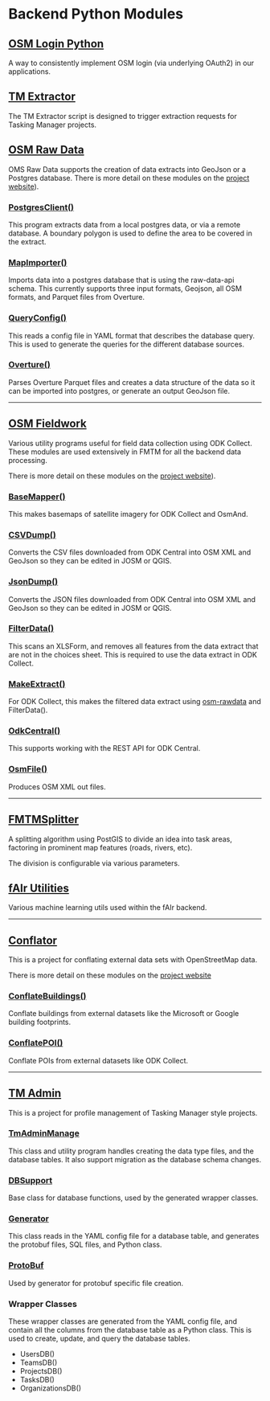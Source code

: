 # Backend Python Modules

## [OSM Login Python](https://hotosm.github.io/osm-login-python)

A way to consistently implement OSM login (via underlying OAuth2) in
our applications.

## [TM Extractor](https://github.com/hotosm/TM-Extractor)

The TM Extractor script is designed to trigger extraction requests for
Tasking Manager projects.

## [OSM Raw Data](https://hotosm.github.io/osm-rawdata)

OMS Raw Data supports the creation of data extracts into GeoJson or a
Postgres database. There is more detail on these modules on the [project
website](https://hotosm.github.io/osm-rawdata)).

### [PostgresClient()](https://hotosm.github.io/osm-rawdata/api/#postgrespy)

This program extracts data from a local postgres data, or via a
remote database. A boundary polygon is used to define the area to be
covered in the extract.

### [MapImporter()](https://hotosm.github.io/osm-rawdata/api/#importerpy)

Imports data into a postgres database that is using the raw-data-api
schema. This currently supports three input formats, Geojson, all OSM
formats, and Parquet files from Overture.

### [QueryConfig()](https://hotosm.github.io/osm-rawdata/api/#configpy)

This reads a config file in YAML format that describes the database
query. This is used to generate the queries for the different
database sources.

### [Overture()](https://hotosm.github.io/osm-rawdata/api/#overturepy)

Parses Overture Parquet files and creates a data structure of the
data so it can be imported into postgres, or generate an output
GeoJson file.

---

## [OSM Fieldwork](https://hotosm.github.io/osm-fieldwork)

Various utility programs useful for field data collection using ODK
Collect. These modules are used extensively in FMTM for all the
backend data processing.

There is more detail on these modules on the [project
website](https://hotosm.github.io/osm-fieldwork)).

### [BaseMapper()](https://hotosm.github.io/osm-fieldwork/api/basemapper/)

This makes basemaps of satellite imagery for ODK Collect and OsmAnd.

### [CSVDump()](https://hotosm.github.io/osm-fieldwork/api/CSVDump)

Converts the CSV files downloaded from ODK Central into OSM XML and
GeoJson so they can be edited in JOSM or QGIS.

### [JsonDump()](https://hotosm.github.io/osm-fieldwork/api/json2osm/)

Converts the JSON files downloaded from ODK Central into OSM XML and
GeoJson so they can be edited in JOSM or QGIS.

### [FilterData()](https://hotosm.github.io/osm-fieldwork/api/filter_data)

This scans an XLSForm, and removes all features from the data extract
that are not in the choices sheet. This is required to use the data
extract in ODK Collect.

### [MakeExtract()](https://hotosm.github.io/osm-fieldwork/api/make_data_extract/)

For ODK Collect, this makes the filtered data extract using
[osm-rawdata](https://hotosm.github.io/osm-rawdata/) and FilterData().

### [OdkCentral()](https://hotosm.github.io/osm-fieldwork/api/OdkCentral/)

This supports working with the REST API for ODK Central.

### [OsmFile()](https://hotosm.github.io/osm-fieldwork/api/osmfile/)

Produces OSM XML out files.

---

## [FMTMSplitter](https://hotosm.github.io/fmtm-splitter)

A splitting algorithm using PostGIS to divide an idea into task areas,
factoring in prominent map features (roads, rivers, etc).

The division is configurable via various parameters.

## [fAIr Utilities](https://hotosm.github.io/fAIr-utilities)

Various machine learning utils used within the fAIr backend.

---

## [Conflator](https://github.com/hotosm/conflator)

This is a project for conflating external data sets with OpenStreetMap
data.

There is more detail on these modules on the [project
website](https://hotosm.github.io/conflator/)

### [ConflateBuildings()](https://hotosm.github.io/conflator/api/#conflator.conflateBuildings)

Conflate buildings from external datasets like the Microsoft or Google
building footprints.

### [ConflatePOI()](https://hotosm.github.io/conflator/api/#conflator.conflatePOI)

Conflate POIs from external datasets like ODK Collect.

---

## [TM Admin](https://github.com/hotosm/tm-admin)

This is a project for profile management of Tasking Manager style
projects.

### [TmAdminManage](https://github.com/hotosm/tm-admin/blob/main/tm_admin/tmadmin-manage.py)

This class and utility program handles creating the data type files,
and the database tables. It also support migration as the database
schema changes.

### [DBSupport](https://github.com/hotosm/tm-admin/blob/main/tm_admin/dbsupport.py)

Base class for database functions, used by the generated wrapper
classes.

### [Generator](https://github.com/hotosm/tm-admin/blob/main/tm_admin/generator.py)

This class reads in the YAML config file for a database table, and
generates the protobuf files, SQL files, and Python class.

### [ProtoBuf](https://github.com/hotosm/tm-admin/blob/main/tm_admin/proto.py)

Used by generator for protobuf specific file creation.

### Wrapper Classes

These wrapper classes are generated from the YAML config file, and
contain all the columns from the database table as a Python
class. This is used to create, update, and query the database tables.

- UsersDB()
- TeamsDB()
- ProjectsDB()
- TasksDB()
- OrganizationsDB()
